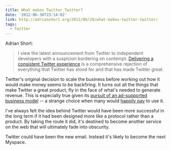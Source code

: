```yaml
---
title: What makes Twitter Twitter?
date: '2012-06-30T23:14:02'
link: http://adrianshort.org/2012/06/29/what-makes-twitter-twitter/
tags:
  - Twitter
---
```

Adrian Short:

> I view the latest announcement from Twitter to independent developers with a suspicion bordering on contempt. [Delivering a consistent Twitter experience][1] is a comprehensive rejection of everything that Twitter has stood for and that has made Twitter great.

Twitter's original decision to scale the business before working out how it would make money seems to be backfiring. It turns out all the things that make Twitter a great product, fly in the face of what's needed to generate revenue. This is especially true given its [pursuit of an ad-supported business model][2] -- a strange choice when many would [happily pay][3] to use it.

I've always felt the idea behind Twitter would have been more successful in the long term if it had been designed more like a protocol rather than a product. By taking the route it did, it's destined to become another service on the web that will ultimately fade into obscurity.

Twitter could have been the new email. Instead it's likely to become the next Myspace.

[1]: https://dev.twitter.com/blog/delivering-consistent-twitter-experience
[2]: http://www.wired.com/business/2010/04/twitter-unveils-ad-supported-business-model/
[3]: http://minimalmac.com/post/13848961011/dont-be-a-free-user-pinboard-blog
